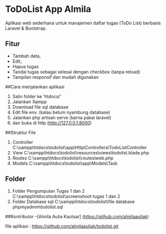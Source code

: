 # ToDoList App Almila

Aplikasi web sederhana untuk manajemen daftar tugas (ToDo List) berbasis Laravel & Bootstrap.

## Fitur
- Tambah data,
- Edit, 
- Hapus tugas
- Tandai tugas sebagai selesai dengan checkbox (tanpa reload)
- Tampilan responsif dan mudah digunakan

##Cara menjalankan aplikasi
1. Salin folder ke 'htdocs/' 
2. Jalankan Xampp
3. Download file sql database
4. Edit file env. (kalau belum nyambung database)
5. Jalankan php artisan serve (karna pakai laravel)
6. dan buka di http (http://127.0.0.1:8000)

##Struktur File
1. Controller
 C:\xampp\htdocs\todolist\app\Http\Controllers\TodoListController
2. View
C:\xampp\htdocs\todolist\resources\views\todolist.blade.php
 3. Routes
 C:\xampp\htdocs\todolist\routes\web.php
4. Models
   C:\xampp\htdocs\todolist\app\Models\Task

## Folder 
1. Folder Pengumpulan Tugas 1 dan 2
C:\xampp\htdocs\todolist\screenshoot tugas 1 dan 2
2. Folder Database sql
C:\xampp\htdocs\todolist\file database phpmyadmin\todolist.sql

 
##Kontributor
-[Almila Aulia Kautsar] (https://github.com/almilaauliak)

file aplikasi : https://github.com/almilaauliak/todolist.git
